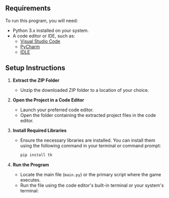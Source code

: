 ## Requirements

To run this program, you will need:
- Python 3.x installed on your system.
- A code editor or IDE, such as:
  - [Visual Studio Code](https://code.visualstudio.com/)
  - [PyCharm](https://www.jetbrains.com/pycharm/)
  - [IDLE](https://www.python.org/downloads/)

## Setup Instructions

1. **Extract the ZIP Folder**  
   - Unzip the downloaded ZIP folder to a location of your choice.

2. **Open the Project in a Code Editor**  
   - Launch your preferred code editor.
   - Open the folder containing the extracted project files in the code editor.

3. **Install Required Libraries**  
   - Ensure the necessary libraries are installed. You can install them using the following command in your terminal or command prompt:
     ```bash
     pip install tk
     ```

4. **Run the Program**  
   - Locate the main file (`main.py`) or the primary script where the game executes.
   - Run the file using the code editor's built-in terminal or your system's terminal:
